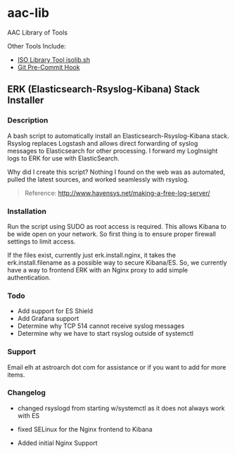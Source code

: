# aac-lib
AAC Library of Tools

Other Tools Include:

- <a href=https://github.com/Texiwill/aac-lib/tree/master/isolib>ISO Library Tool isolib.sh</a>
- <a href=https://github.com/Texiwill/aac-lib/tree/master/hooks>Git Pre-Commit Hook</a>

## ERK (Elasticsearch-Rsyslog-Kibana) Stack Installer

### Description
A bash script to automatically install an Elasticsearch-Rsyslog-Kibana
stack. Rsyslog replaces Logstash and allows direct forwarding of syslog
messages to Elasticsearch for other processing. I forward my LogInsight
logs to ERK for use with ElasticSearch.

Why did I create this script? Nothing I found on the web was as automated,
pulled the latest sources, and worked seamlessly with rsyslog.

> Reference: 
> 	http://www.havensys.net/making-a-free-log-server/

### Installation
Run the script using SUDO as root access is required. This allows Kibana to be wide open on your network. So first thing is to ensure proper firewall settings to limit access.

If the files exist, currently just erk.install.nginx, it takes the erk.install.filename as a possible way to secure Kibana/ES. So, we currently have a way to frontend ERK with an Nginx proxy to add simple authentication.

### Todo

- Add support for ES Shield
- Add Grafana support
- Determine why TCP 514 cannot receive syslog messages
- Determine why we have to start rsyslog outside of systemctl

### Support
Email elh at astroarch dot com for assistance or if you want to add
for more items.

### Changelog
- changed rsyslogd from starting w/systemctl as it does not always work
  with ES

- fixed SELinux for the Nginx frontend to Kibana

- Added initial Nginx Support

